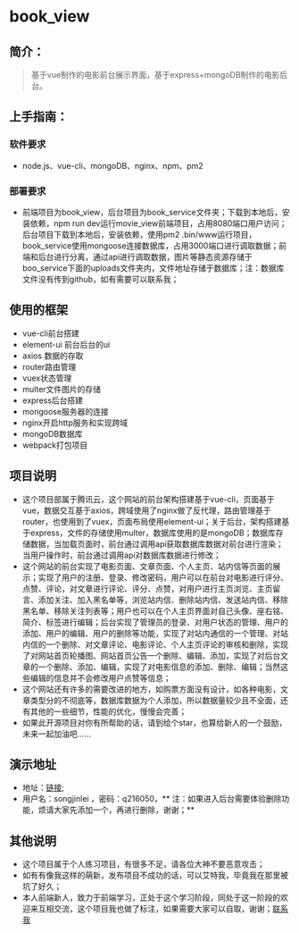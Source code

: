 # book_view
## 简介：
> 基于vue制作的电影前台展示界面，基于express+mongoDB制作的电影后台。
## 上手指南：
### 软件要求
*   node.js、vue-cli、mongoDB、nginx、npm、pm2
### 部署要求
*   前端项目为book_view，后台项目为book_service文件夹；下载到本地后，安装依赖，npm run dev运行movie_view前端项目，占用8080端口用户访问；后台项目下载到本地后，安装依赖，使用pm2 .bin/www运行项目，book_service使用mongoose连接数据库，占用3000端口进行调取数据；前端和后台进行分离，通过api进行调取数据，图片等静态资源存储于boo_service下面的uploads文件夹内，文件地址存储于数据库；注：数据库文件没有传到github，如有需要可以联系我；
## 使用的框架
*   vue-cli前台搭建
*   element-ui 前台后台的ui
*   axios 数据的存取
*   router路由管理
*   vuex状态管理
*   multer文件图片的存储
*   express后台搭建
*   mongoose服务器的连接
*   nginx开启http服务和实现跨域
*   mongoDB数据库
*   webpack打包项目
## 项目说明
*   这个项目部属于腾讯云，这个网站的前台架构搭建基于vue-cli，页面基于vue，数据交互基于axios，跨域使用了nginx做了反代理，路由管理基于router，也使用到了vuex，页面布局使用element-ui；关于后台，架构搭建基于express，文件的存储使用multer，数据库使用的是mongoDB；数据库存储数据，当加载页面时，前台通过调用api获取数据库数据对前台进行渲染；当用户操作时，前台通过调用api对数据库数据进行修改；
*   这个网站的前台实现了电影页面、文章页面、个人主页、站内信等页面的展示；实现了用户的注册、登录、修改密码，用户可以在前台对电影进行评分、点赞、评论，对文章进行评论、评分、点赞，对用户进行主页浏览、主页留言、添加关注、加入黑名单等，浏览站内信、删除站内信、发送站内信、移除黑名单、移除关注列表等；用户也可以在个人主页界面对自己头像、座右铭、简介、标签进行编辑；后台实现了管理员的登录、对用户状态的管理、用户的添加、用户的编辑、用户的删除等功能，实现了对站内通信的一个管理、对站内信的一个删除、对文章评论、电影评论、个人主页评论的审核和删除，实现了对网站首页轮播图、网站首页公告一个删除、编辑、添加，实现了对后台文章的一个删除、添加、编辑，实现了对电影信息的添加、删除、编辑；当然这些编辑的信息并不会修改用户点赞等信息；
*   这个网站还有许多的需要改进的地方，如购票方面没有设计，如各种电影，文章类型分的不彻底等，数据库数据为个人添加，所以数据量较少且不全面，还有其他的一些细节，性能的优化，慢慢会完善；
*   如果此开源项目对你有所帮助的话，请到给个star，也算给新人的一个鼓励，未来一起加油吧……  
##  演示地址
*  地址：[链接](http://49.234.53.172);
*  用户名：songjinlei ，密码：q216050，** 注：如果进入后台需要体验删除功能，烦请大家先添加一个，再进行删除，谢谢；**
##  其他说明
*   这个项目属于个人练习项目，有很多不足，请各位大神不要恶意攻击；
*   如有有像我这样的萌新，发布项目不成功的话，可以艾特我，毕竟我在那里被坑了好久；
*   本人前端新人，致力于前端学习，正处于这个学习阶段，同处于这一阶段的欢迎来互相交流，这个项目我也做了标注，如果需要大家可以自取，谢谢；[联系我](http://1355798730@qq.com)
